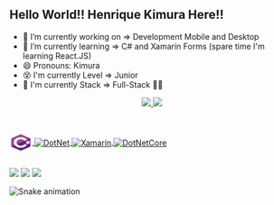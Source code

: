 <h2>Hello World!! Henrique Kimura Here!! </h2>

- 🔭 I’m currently working on => Development Mobile and Desktop 
- 🌱 I’m currently learning => C# and Xamarin Forms (spare time I'm learning React.JS)
- 😄 Pronouns: Kimura 
- 😵 I'm currently Level => Junior
- 🥴 I'm currently Stack => Full-Stack 🥴🥴


<div align="center">
  <a href="https://github.com/HenriqueKKimura">
  <img height="180em" src="https://github-readme-stats.vercel.app/api?username=HenriqueKKimura&show_icons=true&theme=tokyonight&include_all_commits=true&count_private=true"/>
  <img height="180em" src="https://github-readme-stats.vercel.app/api/top-langs/?username=HenriqueKKimura&layout=compact&langs_count=7&theme=tokyonight"/>
</div>
  
  ##
  
  <div style="display: inline_block"><br>
    <img align="center" alt="Csharp" height="30" width="40" src="https://raw.githubusercontent.com/devicons/devicon/master/icons/csharp/csharp-original.svg">
    <img align="center" alt="DotNet" height="30" width="40" src="https://cdn.jsdelivr.net/gh/devicons/devicon/icons/dot-net/dot-net-original-wordmark.svg" />
    <img align="center" alt="Xamarin" height="55" width="60" src="https://cdn.jsdelivr.net/gh/devicons/devicon/icons/xamarin/xamarin-original-wordmark.svg" />
    <img align="center" alt="DotNetCore" height="30" width="40" src="https://cdn.jsdelivr.net/gh/devicons/devicon/icons/dotnetcore/dotnetcore-original.svg" />
                          
  </div>
  
  ##
  
  <div> 
   <a href="https://instagram.com/hkkimura" target="_blank"><img src="https://img.shields.io/badge/-Instagram-%23E4405F?style=for-the-badge&logo=instagram&logoColor=white" target="_blank"></a>
   <a href = "mailto:henriquekkimura@gmail.com"><img src="https://img.shields.io/badge/-Gmail-%23333?style=for-the-badge&logo=gmail&logoColor=white" target="_blank"></a>
  <a href="https://www.linkedin.com/in/henrique-kimura-98abb8222" target="_blank"><img src="https://img.shields.io/badge/-LinkedIn-%230077B5?style=for-the-badge&logo=linkedin&logoColor=white" target="_blank"></a> 
    
 ![Snake animation](https://github.com/HenriqueKKimura/HenriqueKKimura/blob/output/github-contribution-grid-snake.svg)
</div>
